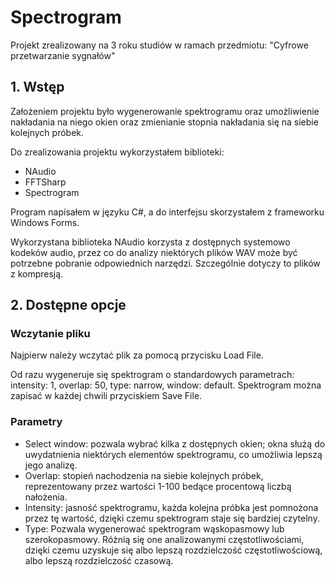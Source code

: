 # Spectrogram
Projekt zrealizowany na 3 roku studiów w ramach przedmiotu: "Cyfrowe przetwarzanie sygnałów"

## 1. Wstęp
Założeniem projektu było wygenerowanie spektrogramu oraz umożliwienie nakładania na niego okien oraz zmienianie stopnia nakładania się na siebie kolejnych próbek.

Do zrealizowania projektu wykorzystałem biblioteki:
- NAudio 
- FFTSharp
- Spectrogram

Program napisałem w języku C#, a do interfejsu skorzystałem z frameworku Windows Forms.

Wykorzystana biblioteka NAudio korzysta z dostępnych systemowo kodeków audio, przez co do analizy niektórych plików WAV może być potrzebne pobranie odpowiednich narzędzi.
Szczególnie dotyczy to plików z kompresją. 

## 2. Dostępne opcje
### Wczytanie pliku
Najpierw należy wczytać plik za pomocą przycisku Load File.

Od razu wygeneruje się spektrogram o standardowych parametrach: intensity: 1, overlap: 50, type: narrow, window: default.
Spektrogram można zapisać w każdej chwili przyciskiem Save File.

### Parametry
- Select window: pozwala wybrać kilka z dostępnych okien; okna służą do uwydatnienia niektórych elementów spektrogramu, co umożliwia lepszą jego analizę.
- Overlap: stopień nachodzenia na siebie kolejnych próbek, reprezentowany przez wartości 1-100 bedące procentową liczbą nałożenia.
- Intensity: jasność spektrogramu, każda kolejna próbka jest pomnożona przez tę wartość, dzięki czemu spektrogram staje się bardziej czytelny.
- Type: Pozwala wygenerować spektrogram wąskopasmowy lub szerokopasmowy. 
Różnią się one analizowanymi częstotliwościami, dzięki czemu uzyskuje się albo lepszą rozdzielczość częstotliwościową, albo lepszą rozdzielczość czasową.
